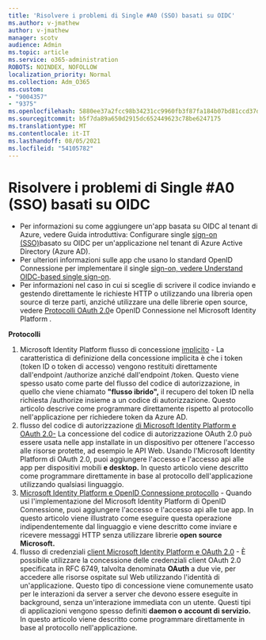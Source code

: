 ```yaml
---
title: 'Risolvere i problemi di Single #A0 (SSO) basati su OIDC'
ms.author: v-jmathew
author: v-jmathew
manager: scotv
audience: Admin
ms.topic: article
ms.service: o365-administration
ROBOTS: NOINDEX, NOFOLLOW
localization_priority: Normal
ms.collection: Adm_O365
ms.custom:
- "9004357"
- "9375"
ms.openlocfilehash: 5880ee37a2fcc98b34231cc9960fb3f87fa184b07bd81ccd37d0ea5a78170af0
ms.sourcegitcommit: b5f7da89a650d2915dc652449623c78be6247175
ms.translationtype: MT
ms.contentlocale: it-IT
ms.lasthandoff: 08/05/2021
ms.locfileid: "54105782"
---
```

# <a name="troubleshoot-oidc-based-seamless-single-sign-on-sso-issues"></a>Risolvere i problemi di Single #A0 (SSO) basati su OIDC

- Per informazioni su come aggiungere un'app basata su OIDC al tenant di Azure, vedere Guida introduttiva: Configurare single [sign-on (SSO)](https://docs.microsoft.com/azure/active-directory/manage-apps/add-application-portal-setup-oidc-sso)basato su OIDC per un'applicazione nel tenant di Azure Active Directory (Azure AD).
- Per ulteriori informazioni sulle app che usano lo standard OpenID Connessione per implementare il single [sign-on, vedere Understand OIDC-based single sign-on](https://docs.microsoft.com/azure/active-directory/manage-apps/configure-oidc-single-sign-on).
- Per informazioni nel caso in cui si sceglie di scrivere il codice inviando e gestendo direttamente le richieste HTTP o utilizzando una libreria open source di terze parti, anziché utilizzare una delle librerie open source, vedere [Protocolli OAuth 2.0](https://docs.microsoft.com/azure/active-directory/develop/active-directory-v2-protocols)e OpenID Connessione nel Microsoft Identity Platform .

**Protocolli**

1. Microsoft Identity Platform flusso di concessione [implicito](https://docs.microsoft.com/azure/active-directory/develop/v2-oauth2-implicit-grant-flow) - La caratteristica di definizione della concessione implicita è che i token (token ID o token di accesso) vengono restituiti direttamente dall'endpoint /authorize anziché dall'endpoint /token. Questo viene spesso usato come parte del flusso del codice di autorizzazione, in quello che viene chiamato **"flusso ibrido",** il recupero del token ID nella richiesta /authorize insieme a un codice di autorizzazione. Questo articolo descrive come programmare direttamente rispetto al protocollo nell'applicazione per richiedere token da Azure AD.
2. flusso del codice di autorizzazione [di Microsoft Identity Platform e OAuth 2.0-](https://docs.microsoft.com/azure/active-directory/develop/v2-oauth2-auth-code-flow) La concessione del codice di autorizzazione OAuth 2.0 può essere usata nelle app installate in un dispositivo per ottenere l'accesso alle risorse protette, ad esempio le API Web. Usando l'Microsoft Identity Platform di OAuth 2.0, puoi aggiungere l'accesso e l'accesso api alle app per dispositivi mobili **e desktop.** In questo articolo viene descritto come programmare direttamente in base al protocollo dell'applicazione utilizzando qualsiasi linguaggio.
3. [Microsoft Identity Platform e OpenID Connessione protocollo](https://docs.microsoft.com/azure/active-directory/develop/v2-protocols-oidc) - Quando usi l'implementazione del Microsoft Identity Platform di OpenID Connessione, puoi aggiungere l'accesso e l'accesso api alle tue app. In questo articolo viene illustrato come eseguire questa operazione indipendentemente dal linguaggio e viene descritto come inviare e ricevere messaggi HTTP senza utilizzare librerie **open source Microsoft.**
4. flusso di credenziali [client Microsoft Identity Platform e OAuth 2.0](https://docs.microsoft.com/azure/active-directory/develop/v2-oauth2-client-creds-grant-flow) - È possibile utilizzare la concessione delle credenziali client OAuth 2.0 specificata in RFC 6749, talvolta denominata **OAuth** a due vie, per accedere alle risorse ospitate sul Web utilizzando l'identità di un'applicazione. Questo tipo di concessione viene comunemente usato per le interazioni da server a server che devono essere eseguite in background, senza un'interazione immediata con un utente. Questi tipi di applicazioni vengono spesso definiti **daemon o** **account di servizio.** In questo articolo viene descritto come programmare direttamente in base al protocollo nell'applicazione.
